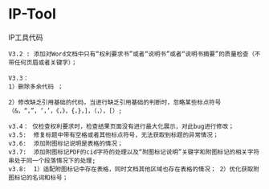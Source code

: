 # IP-Tool
IP工具代码

	V3.2 : 添加对Word文档中只有“权利要求书”或者“说明书”或者“说明书摘要”的质量检查（不带任何页眉或者关键字）；

	V3.3： 
	1）删除多余代码 ；

	2）修改缺乏引用基础的代码，当进行缺乏引用基础的判断时，忽略某些标点符号（&，“，”，‘，’，《，》，{，}，]，（，），[）;
	
	v3.4： 仅检查权利要求时，检查结果页面没有进行最大化展示，对此bug进行修改；
	v3.5:  修复标题中带有空格或者其他标点符号，无法获取到标题的异常情况；
	v3.6:  添加附图标记说明是表格的情况；
	v3.7:  添加附图标记PDF的cid字符的处理以及“附图标记说明”关键字和附图标记的相关字符串处于同一个段落情况下的处理;
	v3.8:  1）适配附图标记中存在表格，同时文档其他区域也存在表格的情况； 2）优化获取附图标记的名词和标号；

